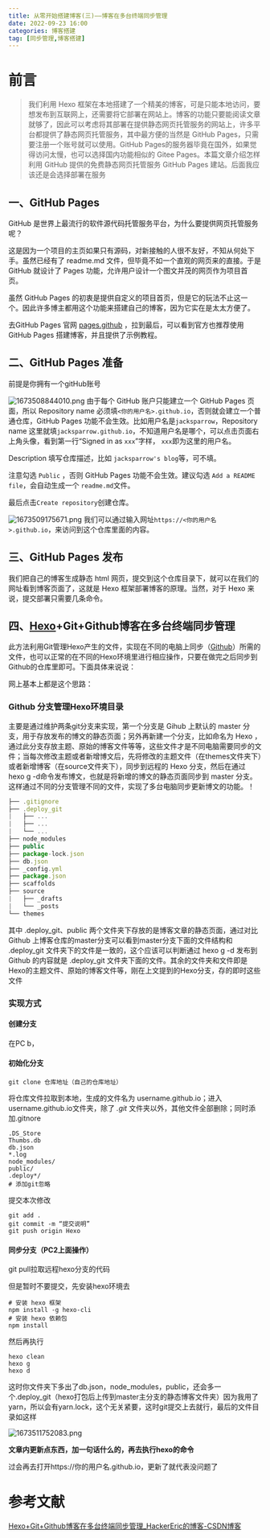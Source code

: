 ```yaml
---
title: 从零开始搭建博客(三)——博客在多台终端同步管理
date: 2022-09-23 16:00
categories: 博客搭建
tag: [同步管理,博客搭建] 
---
```


<meta name="referrer" content="no-referrer" />

# 前言
 
> 我们利用 Hexo 框架在本地搭建了一个精美的博客，可是只能本地访问，要想发布到互联网上，还需要将它部署在网站上。博客的功能只要能阅读文章就够了，因此可以考虑将其部署在提供静态网页托管服务的网站上，许多平台都提供了静态网页托管服务，其中最方便的当然是 GitHub Pages，只需要注册一个账号就可以使用。GitHub Pages的服务器毕竟在国外，如果觉得访问太慢，也可以选择国内功能相似的 Gitee Pages。本篇文章介绍怎样利用 GitHub 提供的免费静态网页托管服务 GitHub Pages 建站。后面我应该还是会选择部署在服务

## 一、GitHub Pages
GitHub 是世界上最流行的软件源代码托管服务平台，为什么要提供网页托管服务呢？

这是因为一个项目的主页如果只有源码，对新接触的人很不友好，不知从何处下手。虽然已经有了 readme.md 文件，但毕竟不如一个直观的网页来的直接。于是 GitHub 就设计了 Pages 功能，允许用户设计一个图文并茂的网页作为项目首页。

虽然 GitHub Pages 的初衷是提供自定义的项目首页，但是它的玩法不止这一个。因此许多博主都用这个功能来搭建自己的博客，因为它实在是太太方便了。

去GitHub Pages 官网 [pages.github](https://pages.github.com/) ，拉到最后，可以看到官方也推荐使用 GitHub Pages 搭建博客，并且提供了示例教程。
## 二、GitHub Pages 准备
前提是你拥有一个gitHub账号

![1673508844010.png](https://p9-juejin.byteimg.com/tos-cn-i-k3u1fbpfcp/55c5bbc9dd884b1d93177eb4027589dd~tplv-k3u1fbpfcp-watermark.image?)
由于每个 GitHub 账户只能建立一个 GitHub Pages 页面，所以 Repository name 必须填`<你的用户名>.github.io`，否则就会建立一个普通仓库，GitHub Pages 功能不会生效。比如用户名是`jacksparrow`，Repository name 这里就填`jacksparrow.github.io`，不知道用户名是哪个，可以点击页面右上角头像，看到第一行“Signed in as `xxx`”字样， `xxx`即为这里的用户名。

Description 填写仓库描述，比如 `jacksparrow's blog`等，可不填。

注意勾选 `Public` ，否则 GitHub Pages 功能不会生效。建议勾选 `Add a README file`，会自动生成一个 `readme.md`文件。

最后点击`Create repository`创建仓库。

![1673509175671.png](https://p1-juejin.byteimg.com/tos-cn-i-k3u1fbpfcp/eac6665e8b8940889f29256f59320b31~tplv-k3u1fbpfcp-watermark.image?)
我们可以通过输入网址`https://<你的用户名>.github.io`，来访问到这个仓库里面的内容。
## 三、GitHub Pages 发布
我们把自己的博客生成静态 html 网页，提交到这个仓库目录下，就可以在我们的网址看到博客页面了，这就是 Hexo 框架部署博客的原理。当然，对于 Hexo 来说，提交部署只需要几条命令。

## 四、[Hexo](https://so.csdn.net/so/search?q=Hexo&spm=1001.2101.3001.7020)+Git+Github博客在多台终端同步管理

此方法利用Git管理Hexo产生的文件，实现在不同的电脑上同步（[Github](https://so.csdn.net/so/search?q=Github&spm=1001.2101.3001.7020)）所需的文件，也可以正常的在不同的Hexo环境里进行相应操作，只要在做完之后同步到Github的仓库里即可。下面具体来说说：

网上基本上都是这个思路：

### Github 分支管理Hexo环境目录

主要是通过维护两条git分支来实现，第一个分支是 Gihub 上默认的 master 分支，用于存放发布的博文的静态页面；另外再新建一个分支，比如命名为 Hexo ，通过此分支存放主题、原始的博客文件等等，这些文件才是不同电脑需要同步的文件；当每次修改主题或者新增博文后，先将修改的主题文件（在themes文件夹下）或者新增博客（在source文件夹下），同步到远程的 Hexo 分支，然后在通过 hexo g -d命令发布博文，也就是将新增的博文的静态页面同步到 master 分支。这样通过不同的分支管理不同的文件，实现了多台电脑同步更新博文的功能。！

```js
├── .gitignore
├── .deploy_git
|   ├── ...
|   ├── ...
|   └── ...
├── node_modules
├── public
├── package-lock.json
├── db.json
├── _config.yml
├── package.json
├── scaffolds
├── source
|   ├── _drafts
|   └── _posts
└── themes

```
其中 .deploy_git、public 两个文件夹下存放的是博客文章的静态页面，通过对比 Github 上博客仓库的master分支可以看到master分支下面的文件结构和 .deploy_git 文件夹下的文件是一致的，这个应该可以判断通过 hexo g -d 发布到 Github 的内容就是 .deploy_git 文件夹下面的文件。其余的文件夹和文件即是Hexo的主题文件、原始的博客文件等，刚在上文提到的Hexo分支，存的即时这些文件
### 实现方式

#### 创建分支

在PC b，

#### 初始化分支

```
git clone 仓库地址（自己的仓库地址）
```

将仓库文件拉取到本地，生成的文件名为 username.github.io；进入username.github.io文件夹，除了 *.git* 文件夹以外，其他文件全部删除；同时添加.gitnore

```
.DS_Store
Thumbs.db
db.json
*.log
node_modules/
public/
.deploy*/
# 添加git忽略
```

提交本次修改

```
git add .
git commit -m “提交说明”
git push origin Hexo
```

#### 同步分支（PC2上面操作）
git pull拉取远程hexo分支的代码

但是暂时不要提交，先安装hexo环境去

```
# 安装 hexo 框架
npm install -g hexo-cli
# 安装 hexo 依赖包
npm install
```

然后再执行

```
hexo clean 
hexo g
hexo d
```

这时你文件夹下多出了db.json，node_modules，public，还会多一个.deploy_git（hexo打包后上传到master主分支的静态博客文件夹）因为我用了yarn，所以会有yarn.lock，这个无关紧要，这时git提交上去就行，最后的文件目录如这样

![1673511752083.png](https://p3-juejin.byteimg.com/tos-cn-i-k3u1fbpfcp/2747fbb084084f968bb07799807a7058~tplv-k3u1fbpfcp-watermark.image?)

**文章内更新点东西，加一句话什么的，再去执行hexo的命令**

过会再去打开https://你的用户名.github.io，更新了就代表没问题了

# 参考文献
[Hexo+Git+Github博客在多台终端同步管理_HackerEric的博客-CSDN博客](https://blog.csdn.net/steven_zdg988/article/details/111240905)
